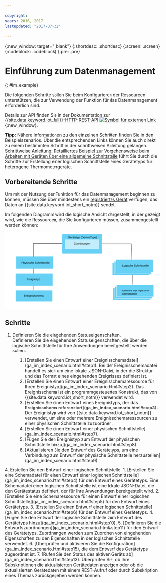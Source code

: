 ```yaml
---

copyright:
years: 2016, 2017
lastupdated: "2017-07-21"

---
```


{:new_window: target="\_blank"}
{:shortdesc: .shortdesc}
{:screen: .screen}
{:codeblock: .codeblock}
{:pre: .pre}

# Einführung zum Datenmanagement
{: #im_example}

Die folgenden Schritte sollen Sie beim Konfigurieren der Ressourcen unterstützen, die zur Verwendung der Funktion für das Datenmanagement erforderlich sind.

Details zur API finden Sie in der Dokumentation zur [{{site.data.keyword.iot_full}}-HTTP-REST-API ![Symbol für externen Link](../../../icons/launch-glyph.svg "Symbol für externen Link")](https://docs.internetofthings.ibmcloud.com/apis/swagger/v0002/state-mgmt.html){:new_window}.

**Tipp:** Nähere Informationen zu den einzelnen Schritten finden Sie in den Beispielszenarios. Über die entsprechenden Links können Sie auch direkt zu einem bestimmten Schritt in der schrittweisen Anleitung gelangen. [Schrittweise Anleitung: Detailliertes Beispiel zur Vorgehensweise beim Arbeiten mit Geräten über eine allgemeine Schnittstelle](ga_im_index_scenario.html#scenario) führt Sie durch die Schritte zur Erstellung einer logischen Schnittstelle eines Gerätetyps für heterogene Thermometergeräte.


## Vorbereitende Schritte
Um mit der Nutzung der Funktion für das Datenmanagement beginnen zu können, müssen Sie über mindestens ein [registriertes Gerät](ga_im_index_scenario.html#step14) verfügen, das Daten an {{site.data.keyword.iot_short_notm}} sendet.  

Im folgenden Diagramm wird die logische Ansicht dargestellt, in der gezeigt wird, wie die Ressourcen, die Sie konfigurieren müssen, zusammengestellt werden können:

![Topografische Ressourcenansicht in {{site.data.keyword.iot_short_notm}}.](images/ga_im_resource_view1.svg "Ressourcentopografie in {{site.data.keyword.iot_short_notm}}")

## Schritte

1. 	Definieren Sie die eingehenden Statuseigenschaften.  
Definieren Sie die eingehenden Statuseigenschaften, die über die logische Schnittstelle für Ihre Anwendungen bereitgestellt werden sollen.  
<dl>
<dd>
<ol>
<li>[Erstellen Sie einen Entwurf einer Ereignisschemadatei](ga_im_index_scenario.html#step1). Bei der Ereignisschemadatei handelt es sich um eine lokale .JSON-Datei, in der die Struktur und das Format eines eingehenden Ereignisses definiert ist.
<li>[Erstellen Sie einen Entwurf einer Ereignisschemaressource für Ihren Ereignistyp](ga_im_index_scenario.html#step2). Das Ereignisschema ist ein programmgesteuertes Konstrukt, das von {{site.data.keyword.iot_short_notm}} verwendet wird.
<li>[Erstellen Sie einen Entwurf eines Ereignistyps, der das Ereignisschema referenziert](ga_im_index_scenario.html#step3). Der Ereignistyp wird von {{site.data.keyword.iot_short_notm}} verwendet, um eine oder mehrere Ereignisschemaressourcen zu einer physischen Schnittstelle zuzuordnen.
<li>[Erstellen Sie einen Entwurf einer physischen Schnittstelle](ga_im_index_scenario.html#step7).
<li>[Fügen Sie den Ereignistyp zum Entwurf der physischen Schnittstelle hinzu](ga_im_index_scenario.html#step8).
<li>[Aktualisieren Sie den Entwurf des Gerätetyps, um eine Verbindung zum Entwurf der physische Schnittstelle herzustellen](ga_im_index_scenario.html#step9).
</ol>
</dd>
</dl>
4. 	Erstellen Sie den Entwurf einer logischen Schnittstelle.
 1. 	[Erstellen Sie eine Schemadatei für einen Entwurf einer logischen Schnittstelle](ga_im_index_scenario.html#step4) für den Entwurf eines Gerätetyps.  
Eine Schemadatei einer logischen Schnittstelle ist eine lokale JSON-Datei, die den Gerätestatus definiert, der für Ihre Anwendungen bereitgestellt wird.
 2. [Erstellen Sie eine Schemaressource für einen Entwurf einer logischen Schnittstelle](ga_im_index_scenario.html#step5) für den Entwurf eines Gerätetyps.
 3.	[Erstellen Sie einen Entwurf einer logischen Schnittstelle](ga_im_index_scenario.html#step6) für den Entwurf eines Gerätetyps.
 4.	[Fügen Sie den Entwurf der logische Schnittstelle zum Entwurf des Gerätetyps hinzu](ga_im_index_scenario.html#step10).
5. 	[Definieren Sie die Entwurfszuordnungen](ga_im_index_scenario.html#step11) für den Entwurf des Gerätetyps.   
Zuordnungen werden zum Zuordnen von eingehenden Eigenschaften zu den Eigenschaften in der logischen Schnittstelle verwendet.
6. 	[Überprüfen und aktivieren Sie die Konfiguration](ga_im_index_scenario.html#step15), die dem Entwurf des Gerätetyps zugeordnet ist.
7. 	[Rufen Sie den Status des aktiven Geräts ab](ga_im_index_scenario.html#step13).  
Überprüfen Sie, ob Ihre Subskriptionen die aktualisierten Gerätedaten anzeigen oder ob die aktualisierten Gerätedaten mit einem REST-Aufruf oder durch Subskription eines Themas zurückgegeben werden können.
